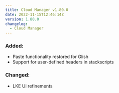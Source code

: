 ```yaml
---
title: Cloud Manager v1.80.0
date: 2022-11-15T12:46:14Z
version: 1.80.0
changelog:
  - Cloud Manager
---
```


### Added:
- Paste functionality restored for Glish
- Support for user-defined headers in stackscripts
### Changed:
- LKE UI refinements
